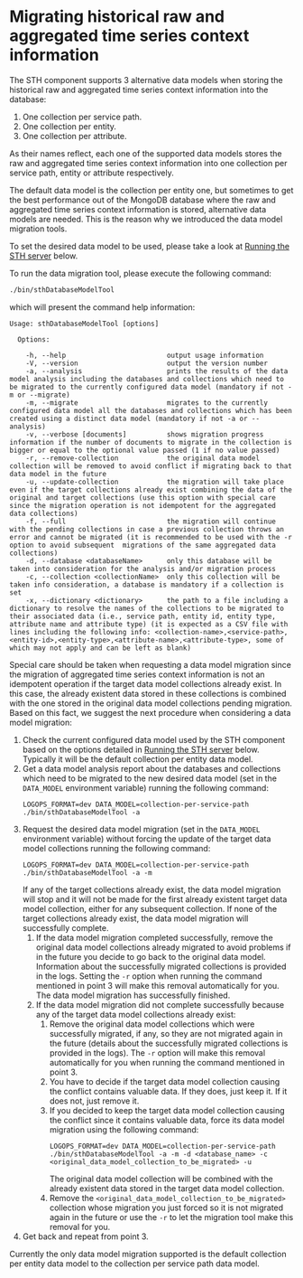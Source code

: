 # Migrating historical raw and aggregated time series context information

The STH component supports 3 alternative data models when storing the historical raw and aggregated time series context information into the database:

1. One collection per service path.
2. One collection per entity.
3. One collection per attribute.

As their names reflect, each one of the supported data models stores the raw and aggregated time series context information into one collection per service path, entity or attribute respectively.

The default data model is the collection per entity one, but sometimes to get the best performance out of the MongoDB database where the raw and aggregated time series context information is stored, alternative data models are needed. This is the reason why we
introduced the data model migration tools.

To set the desired data model to be used, please take a look at [Running the STH server](#section5) below.

To run the data migration tool, please execute the following command:
```bash
./bin/sthDatabaseModelTool
```

which will present the command help information:

```
Usage: sthDatabaseModelTool [options]

  Options:

    -h, --help                         output usage information
    -V, --version                      output the version number
    -a, --analysis                     prints the results of the data model analysis including the databases and collections which need to be migrated to the currently configured data model (mandatory if not -m or --migrate)
    -m, --migrate                      migrates to the currently configured data model all the databases and collections which has been created using a distinct data model (mandatory if not -a or --analysis)
    -v, --verbose [documents]          shows migration progress information if the number of documents to migrate in the collection is bigger or equal to the optional value passed (1 if no value passed)
    -r, --remove-collection            the original data model collection will be removed to avoid conflict if migrating back to that data model in the future
    -u, --update-collection            the migration will take place even if the target collections already exist combining the data of the original and target collections (use this option with special care since the migration operation is not idempotent for the aggregated data collections)
    -f, --full                         the migration will continue with the pending collections in case a previous collection throws an error and cannot be migrated (it is recommended to be used with the -r option to avoid subsequent  migrations of the same aggregated data collections)
    -d, --database <databaseName>      only this database will be taken into consideration for the analysis and/or migration process
    -c, --collection <collectionName>  only this collection will be taken info consideration, a database is mandatory if a collection is set
    -x, --dictionary <dictionary>      the path to a file including a dictionary to resolve the names of the collections to be migrated to their associated data (i.e., service path, entity id, entity type, attribute name and attribute type) (it is expected as a CSV file with lines including the following info: <collection-name>,<service-path>,<entity-id>,<entity-type>,<attribute-name>,<attribute-type>, some of which may not apply and can be left as blank)
```

Special care should be taken when requesting a data model migration since the migration of aggregated time series context information is not an idempotent operation if the target data model collections already exist. In this case, the already existent data stored in these collections is combined with the one stored in the original data model collections pending migration. Based on this fact, we suggest the next procedure when considering a data model migration:

1. Check the current configured data model used by the STH component based on the options detailed in [Running the STH server](#section5) below. Typically it will be the default collection per entity data model.
2. Get a data model analysis report about the databases and collections which need to be migrated to the new desired data model (set in the `DATA_MODEL` environment variable) running the following command:
    ```
    LOGOPS_FORMAT=dev DATA_MODEL=collection-per-service-path ./bin/sthDatabaseModelTool -a
    ```
3. Request the desired data model migration (set in the `DATA_MODEL` environment variable) without forcing the update of the target data model collections running the following command:
    ```
    LOGOPS_FORMAT=dev DATA_MODEL=collection-per-service-path ./bin/sthDatabaseModelTool -a -m
    ```
    If any of the target collections already exist, the data model migration will stop and it will not be made for the first already existent target data model collection, either for any subsequent collection. If none of the target collections already exist, the data model migration will successfully complete.
    1. If the data model migration completed successfully, remove the original data model collections already migrated to avoid problems if in the future you decide to go back to the original data model. Information about the successfully migrated collections is provided in the logs. Setting the `-r` option when running the command mentioned in point 3 will make this removal automatically for you. The data model migration has successfully finished.
    2. If the data model migration did not complete successfully because any of the target data model collections already exist:
        1. Remove the original data model collections which were successfully migrated, if any, so they are not migrated again in the future (details about the successfully migrated collections is provided in the logs). The `-r` option will make this removal automatically for you when running the command mentioned in point 3.
        2. You have to decide if the target data model collection causing the conflict contains valuable data. If they does, just keep it. If it does not, just remove it.
        3. If you decided to keep the target data model collection causing the conflict since it contains valuable data, force its data model migration using the following command:
            ```
            LOGOPS_FORMAT=dev DATA_MODEL=collection-per-service-path ./bin/sthDatabaseModelTool -a -m -d <database_name> -c <original_data_model_collection_to_be_migrated> -u
            ```
            The original data model collection will be combined with the already existent data stored in the target data model collection.
        4. Remove the `<original_data_model_collection_to_be_migrated>` collection whose migration you just forced so it is not migrated again in the future or use the `-r` to let the migration tool make this removal for you.
4. Get back and repeat from point 3.

Currently the only data model migration supported is the default collection per entity data model to the collection per service path data model.
